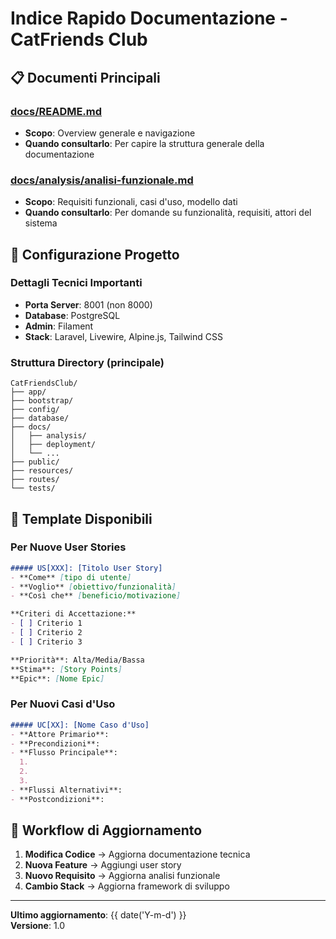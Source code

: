 # Indice Rapido Documentazione - CatFriends Club

## 📋 Documenti Principali

### [docs/README.md](./README.md)
- **Scopo**: Overview generale e navigazione
- **Quando consultarlo**: Per capire la struttura generale della documentazione

### [docs/analysis/analisi-funzionale.md](./analysis/analisi-funzionale.md)
- **Scopo**: Requisiti funzionali, casi d'uso, modello dati
- **Quando consultarlo**: Per domande su funzionalità, requisiti, attori del sistema

## 🚀 Configurazione Progetto

### Dettagli Tecnici Importanti
- **Porta Server**: 8001 (non 8000)
- **Database**: PostgreSQL
- **Admin**: Filament
- **Stack**: Laravel, Livewire, Alpine.js, Tailwind CSS

### Struttura Directory (principale)
```
CatFriendsClub/
├── app/
├── bootstrap/
├── config/
├── database/
├── docs/
│   ├── analysis/
│   ├── deployment/
│   └── ...
├── public/
├── resources/
├── routes/
└── tests/
```

## 📝 Template Disponibili

### Per Nuove User Stories
```markdown
##### US[XXX]: [Titolo User Story]
- **Come** [tipo di utente]
- **Voglio** [obiettivo/funzionalità]
- **Così che** [beneficio/motivazione]

**Criteri di Accettazione:**
- [ ] Criterio 1
- [ ] Criterio 2
- [ ] Criterio 3

**Priorità**: Alta/Media/Bassa  
**Stima**: [Story Points]  
**Epic**: [Nome Epic]
```

### Per Nuovi Casi d'Uso
```markdown
##### UC[XX]: [Nome Caso d'Uso]
- **Attore Primario**: 
- **Precondizioni**: 
- **Flusso Principale**: 
  1. 
  2. 
  3. 
- **Flussi Alternativi**: 
- **Postcondizioni**: 
```

## 🔄 Workflow di Aggiornamento

1. **Modifica Codice** → Aggiorna documentazione tecnica
2. **Nuova Feature** → Aggiungi user story
3. **Nuovo Requisito** → Aggiorna analisi funzionale
4. **Cambio Stack** → Aggiorna framework di sviluppo

---

**Ultimo aggiornamento**: {{ date('Y-m-d') }}  
**Versione**: 1.0